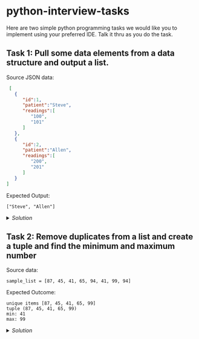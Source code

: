 # python-interview-tasks

Here are two simple python programming tasks we would like you to implement using your preferred IDE. Talk it thru as you do the task.

## Task 1: Pull some data elements from a data structure and output a list.

Source JSON data:

```json
 [ 
   { 
      "id":1,
      "patient":"Steve",
      "readings":[ 
         "100",
         "101"
      ]
   },
   { 
      "id":2,
      "patient":"Allen",
      "readings":[ 
         "200",
         "201"
      ]
   }
]
```

Expected Output:

`["Steve", "Allen"]`

<details>
  <summary><i>Solution</i></summary>

```python
import json

trialDataJson = """[ 
   { 
      "id":1,
      "patient":"Steve",
      "readings":[ 
         "100",
         "101"
      ]
   },
   { 
      "id":2,
      "patient":"Allen",
      "readings":[ 
         "200",
         "201"
      ]
   }
]"""

data = []
try:
    data = json.loads(sampleJson)
except Exception as e:
    print(e)

dataList = [item.get('patient') for item in data]
print(dataList)
```

</details>


## Task 2: Remove duplicates from a list and create a tuple and find the minimum and maximum number


Source data:

`sample_list = [87, 45, 41, 65, 94, 41, 99, 94]`

Expected Outcome:

```
unique items [87, 45, 41, 65, 99]
tuple (87, 45, 41, 65, 99)
min: 41
max: 99
```

<details>
  <summary><i>Solution</i></summary>

```
sample_list = [87, 52, 44, 53, 54, 87, 52, 53]

print("Original list", sample_list)

sample_list = list(set(sample_list))
print("unique list", sample_list)

t = tuple(sample_list)
print("tuple ", t)

print("Minimum number is: ", min(t))
print("Maximum number is: ", max(t))
```

</details>
